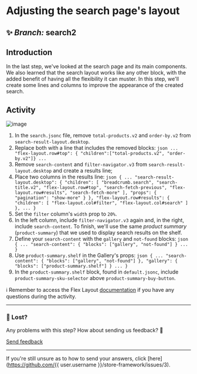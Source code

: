 # Adjusting the search page's layout  

## :sparkles: *Branch:* search2 

## Introduction 

In the last step, we've looked at the search page and its main components. We also learned that the search layout works like any other block, with the added benefit of having all the flexibility it can muster. In this step, we'll create some lines and columns to improve the appearance of the created search. 

## Activity

![image](https://user-images.githubusercontent.com/18701182/69843559-db088200-1246-11ea-8873-8651dd973be9.png) 

1. In the `search.jsonc` file, remove `total-products.v2` and `order-by.v2` from `search-result-layout.desktop`. 
2. Replace both with a line that includes the removed blocks: `json ... "flex-layout.row#top": { "children":["total-products.v2", "order-by.v2"]} ...` 
3. Remove `search-content` and `filter-navigator.v3` from `search-result-layout.desktop` and create a results line; 
4. Place two columns in the results line: `json { ... "search-result-layout.desktop": { "children": [ "breadcrumb.search", "search-title.v2", "flex-layout.row#top", "search-fetch-previous", "flex-layout.row#results", "search-fetch-more" ], "props": { "pagination": "show-more" } }, "flex-layout.row#results": { "children": [ "flex-layout.col#filter", "flex-layout.col#search" ] }, ... }` 
5. Set the `filter` column's `width` prop to `20%`. 
6. In the left column, include `filter-navigator.v3` again and, in the right, include `search-content`. 
To finish, we'll use the same *product summary* (`product-summary`) that we used to display search results on the shelf. 
7. Define your `search-content` with the `gallery` and `not-found` blocks: `json { ... "search-content": { "blocks": ["gallery", "not-found"] } ... }` 
8. Use `product-summary.shelf` in the Gallery's props: `json { ... "search-content": { "blocks": ["gallery", "not-found"] }, "gallery": { "blocks": ["product-summary.shelf"] } ... }` 
9. In the `product-summary.shelf` block, found in `default.jsonc`, include `product-summary-sku-selector` above `product-summary-buy-button`. 


:information_source: Remember to access the Flex Layout [documentation](https://vtex.io/docs/components/layout/vtex.flex-layout) if you have any questions during the activity. 

--- 

### :no_entry_sign: Lost? 

Any problems with this step? How about sending us feedback? :pray:

[Send feedback](https://docs.google.com/forms/d/e/1FAIpQLSeaWrm0Hogm-txm5Ww6mUa68eDuE3WnpFjUSVJ3Wi3dnmCb7A/viewform?usp=pp\_url&entry.1784529524=Ajustando+layout+da+p%C3%A1gina+de+busca) 

---- 

If you're still unsure as to how to send your answers, click [here](https://github.com/{{ user.username }}/store-framework/issues/3).

